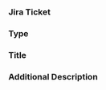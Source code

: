 ### Jira Ticket
<!-- e.g. JIRA-123 -->

### Type
<!-- Select one: feat / bug / docs / other -->

### Title
<!-- Short summary -->

### Additional Description
<!-- Additional Description -->
